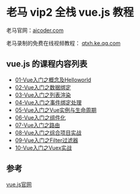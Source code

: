# 老马 vip2 全栈 vue.js 教程

老马官网：[aicoder.com](http://aicoder.com)

老马录制的免费在线视频教程： [qtxh.ke.qq.com](http://qtxh.ke.qq.com/)

## vue.js 的课程内容列表

- [01-Vue入门之概念及Helloworld](/pages/vue/01-Vue入门之概念及Helloworld.md)
- [02-Vue入门之数据绑定](/pages/vue/02-Vue入门之数据绑定.md)
- [03-Vue入门之列表渲染](/pages/vue/03-Vue入门之列表渲染.md)
- [04-Vue入门之事件绑定处理](/pages/vue/04-Vue入门之事件绑定处理.md)
- [05-Vue入门之Vue实例与生命周期](/pages/vue/05-Vue入门之Vue实例与生命周期.md)
- [06-Vue入门之组件化](/pages/vue/06-Vue入门之组件化.md)
- [07-Vue入门之路由](/pages/vue/07-Vue入门之路由.md)
- [08-Vue入门之综合项目实战](/pages/vue/08-Vue入门之综合项目实战.md)
- [09-Vue入门之Filter过滤器](/pages/vue/09-Vue入门之Filter过滤器.md)
- [10-Vue入门之Vuex实战](/pages/vue/10-Vue入门之Vuex实战.md)

## 参考

[vue.js官网](https://cn.vuejs.org/index.html)
